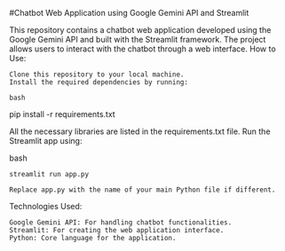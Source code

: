 #Chatbot Web Application using Google Gemini API and Streamlit

This repository contains a chatbot web application developed using the Google Gemini API and built with the Streamlit framework. The project allows users to interact with the chatbot through a web interface.
How to Use:

    Clone this repository to your local machine.
    Install the required dependencies by running:

    bash

pip install -r requirements.txt

All the necessary libraries are listed in the requirements.txt file.
Run the Streamlit app using:

bash

    streamlit run app.py

    Replace app.py with the name of your main Python file if different.

Technologies Used:

    Google Gemini API: For handling chatbot functionalities.
    Streamlit: For creating the web application interface.
    Python: Core language for the application.

